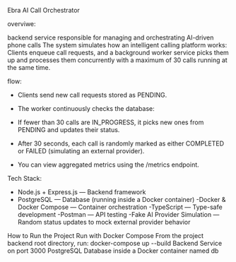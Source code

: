 Ebra AI Call Orchestrator

overviwe: 

backend service responsible for managing and orchestrating AI-driven phone calls
The system simulates how an intelligent calling platform works:
Clients enqueue call requests, and a background worker service picks them up and processes them concurrently with a maximum of 30 calls running at the same time.

flow:
- Clients send new call requests stored as PENDING.

- The worker continuously checks the database:

- If fewer than 30 calls are IN_PROGRESS, it picks new ones from PENDING and updates their status.

- After 30 seconds, each call is randomly marked as either COMPLETED or FAILED (simulating an external provider).

- You can view aggregated metrics using the /metrics endpoint.

Tech Stack:

- Node.js + Express.js — Backend framework
- PostgreSQL — Database (running inside a Docker container)
-Docker & Docker Compose — Container orchestration
-TypeScript — Type-safe development
-Postman — API testing
-Fake AI Provider Simulation — Random status updates to mock external provider behavior

How to Run the Project
Run with Docker Compose From the project backend root directory, run: docker-compose up --build
Backend Service on port 3000
PostgreSQL Database  inside a Docker container named db




